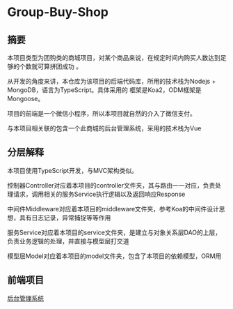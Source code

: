 Group-Buy-Shop
=========

摘要
---------
本项目类型为团购类的商城项目，对某个商品来说，在规定时间内购买人数达到足够的个数就可算拼团成功
。

从开发的角度来讲，本仓库为该项目的后端代码库，所用的技术栈为Nodejs + MongoDB，语言为TypeScript。具体采用的
框架是Koa2，ODM框架是Mongoose。

项目的前端是一个微信小程序，所以本项目就自然的介入了微信支付。

与本项目相关联的包含一个此商城的后台管理系统，采用的技术栈为Vue


分层解释
--------
本项目使用TypeScript开发，与MVC架构类似。

控制器Controller对应着本项目的controller文件夹，其与路由一一对应，负责处理请求，调用相关的服务Service执行逻辑以及返回响应Response

中间件Middleware对应着本项目的middleware文件夹，参考Koa的中间件设计思想，具有日志记录，异常捕捉等等作用

服务Service对应着本项目的service文件夹，是建立与对象关系层DAO的上层，负责业务逻辑的处理，并直接与模型层打交道

模型层Model对应着本项目的model文件夹，包含了本项目的依赖模型，ORM用


前端项目
--------
[后台管理系统](https://github.com/Lurance/group-buy-shop-ms)






